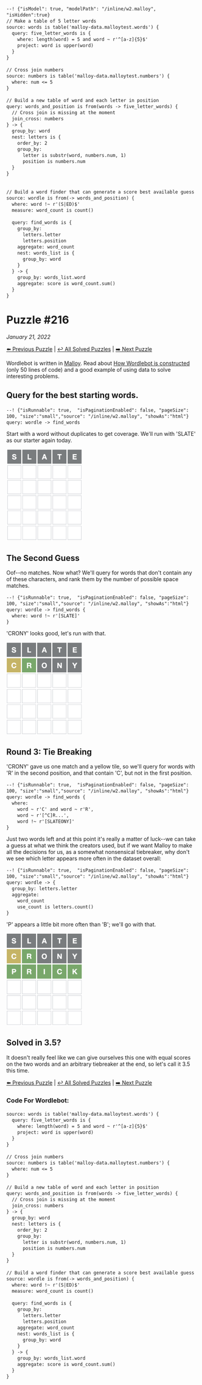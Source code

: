 ```malloy
--! {"isModel": true, "modelPath": "/inline/w2.malloy", "isHidden":true}
// Make a table of 5 letter words
source: words is table('malloy-data.malloytest.words') {
  query: five_letter_words is {
    where: length(word) = 5 and word ~ r'^[a-z]{5}$'
    project: word is upper(word)
  }
}

// Cross join numbers
source: numbers is table('malloy-data.malloytest.numbers') {
  where: num <= 5
}

// Build a new table of word and each letter in position
query: words_and_position is from(words -> five_letter_words) {
  // Cross join is missing at the moment
  join_cross: numbers
} -> {
  group_by: word
  nest: letters is {
    order_by: 2
    group_by:
      letter is substr(word, numbers.num, 1)
      position is numbers.num
  }
}


// Build a word finder that can generate a score best available guess
source: wordle is from(-> words_and_position) {
  where: word !~ r'(S|ED)$'
  measure: word_count is count()

  query: find_words is {
    group_by:
      letters.letter
      letters.position
    aggregate: word_count
    nest: words_list is {
      group_by: word
    }
  } -> {
    group_by: words_list.word
    aggregate: score is word_count.sum()
  }
}
```

# Puzzle #216
_January 21, 2022_

[⬅️ Previous Puzzle](wordle215.md)   |   [↩️ All Solved Puzzles](wordle5.md)  |  [➡️ Next Puzzle](wordle217.md)

Wordlebot is written in [Malloy](https://github.com/malloydata/malloy/). Read about [How Wordlebot is constructed](wordle.md) (only 50 lines of code) and a good example of using data to solve interesting problems.


## Query for the best starting words.

```malloy
--! {"isRunnable": true,  "isPaginationEnabled": false, "pageSize": 100, "size":"small","source": "/inline/w2.malloy", "showAs":"html"}
query: wordle -> find_words
```

Start with a word without duplicates to get coverage. We'll run with 'SLATE' as our starter again today.

<img src="../../img/wordle216a.png" style="width: 200px">

## The Second Guess
Oof--no matches. Now what? We'll query for words that don't contain any of these characters, and rank them by the number of possible space matches.

```malloy
--! {"isRunnable": true,  "isPaginationEnabled": false, "pageSize": 100, "size":"small","source": "/inline/w2.malloy", "showAs":"html"}
query: wordle -> find_words {
  where: word !~ r'[SLATE]'
}
```

'CRONY' looks good, let's run with that.

<img src="../../img/wordle216b.png" style="width: 200px">

## Round 3: Tie Breaking
'CRONY' gave us one match and a yellow tile, so we'll query for words with 'R' in the second position, and that contain 'C', but not in the first position.

```malloy
--! {"isRunnable": true,  "isPaginationEnabled": false, "pageSize": 100, "size":"small","source": "/inline/w2.malloy", "showAs":"html"}
query: wordle -> find_words {
  where:
    word ~ r'C' and word ~ r'R',
    word ~ r'[^C]R...',
    word !~ r'[SLATEONY]'
}
```

Just two words left and at this point it's really a matter of luck--we can take a guess at what we think the creators used, but if we want Malloy to make all the decisions for us, as a somewhat nonsensical tiebreaker, why don't we see which letter appears more often in the dataset overall:

```malloy
--! {"isRunnable": true,  "isPaginationEnabled": false, "pageSize": 100, "size":"small","source": "/inline/w2.malloy", "showAs":"html"}
query: wordle -> {
  group_by: letters.letter
  aggregate:
    word_count
    use_count is letters.count()
}
```

'P' appears a little bit more often than 'B'; we'll go with that.

<img src="../../img/wordle216c.png" style="width: 200px">


## Solved in 3.5?
It doesn't really feel like we can give ourselves this one with equal scores on the two words and an arbitrary tiebreaker at the end, so let's call it 3.5 this time.

[⬅️ Previous Puzzle](wordle215.md)   |   [↩️ All Solved Puzzles](wordle5.md)  |  [➡️ Next Puzzle](wordle217.md)


### Code For Wordlebot:

```malloy
source: words is table('malloy-data.malloytest.words') {
  query: five_letter_words is {
    where: length(word) = 5 and word ~ r'^[a-z]{5}$'
    project: word is upper(word)
  }
}

// Cross join numbers
source: numbers is table('malloy-data.malloytest.numbers') {
  where: num <= 5
}

// Build a new table of word and each letter in position
query: words_and_position is from(words -> five_letter_words) {
  // Cross join is missing at the moment
  join_cross: numbers
} -> {
  group_by: word
  nest: letters is {
    order_by: 2
    group_by:
      letter is substr(word, numbers.num, 1)
      position is numbers.num
  }
}

// Build a word finder that can generate a score best available guess
source: wordle is from(-> words_and_position) {
  where: word !~ r'(S|ED)$'
  measure: word_count is count()

  query: find_words is {
    group_by:
      letters.letter
      letters.position
    aggregate: word_count
    nest: words_list is {
      group_by: word
    }
  } -> {
    group_by: words_list.word
    aggregate: score is word_count.sum()
  }
}
```
